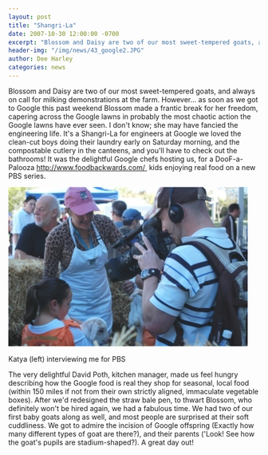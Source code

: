 ```yaml
---
layout: post
title: "Shangri-La"
date: 2007-10-30 12:00:00 -0700
excerpt: "Blossom and Daisy are two of our most sweet-tempered goats, and always on call for milking demonstrations at ..."
header-img: "/img/news/43_google2.JPG"
author: Dee Harley
categories: news
---
```

Blossom and Daisy are two of our most sweet-tempered goats, and always
on call for milking demonstrations at the farm. However... as soon as
we got to Google this past weekend Blossom made a frantic break for
her freedom, capering across the Google lawns in probably the most
chaotic action the Google lawns have ever seen. I don't know; she may
have fancied the engineering life. It's a Shangri-La for engineers at
Google we loved the clean-cut boys doing their laundry early on
Saturday morning, and the compostable cutlery in the canteens, and
you'll have to check out the bathrooms! It was the delightful Google
chefs hosting us, for a DooF-a-Palooza http://www.foodbackwards.com/ 
kids enjoying real food on a new PBS series.

![image](/img/news/43_google3.JPG)

Katya (left) interviewing me for PBS

The very delightful David Poth, kitchen manager, made us feel hungry
describing how the Google food is real they shop for seasonal, local
food (within 150 miles if not from their own strictly aligned,
immaculate vegetable boxes). After we'd redesigned the straw bale pen,
to thwart Blossom, who definitely won't be hired again, we had a
fabulous time. We had two of our first baby goats along as well, and
most people are surprised at their soft cuddliness. We got to admire
the incision of Google offspring (Exactly how many different types of
goat are there?), and their parents ('Look! See how the goat's pupils
are stadium-shaped?).  A great day out!

